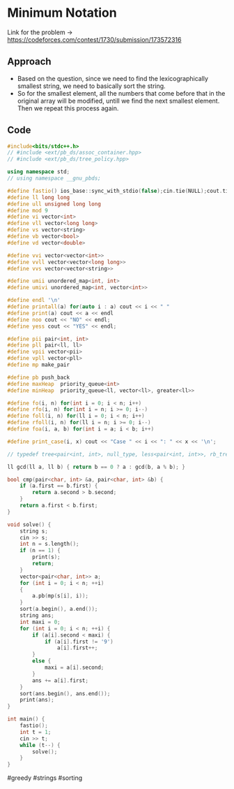 # Minimum Notation

Link for the problem -> https://codeforces.com/contest/1730/submission/173572316

## Approach
- Based on the question, since we need to find the lexicographically smallest string, we need to basically sort the string. 
- So for the smallest element, all the numbers that come before that in the original array will be modified, untill we find the next smallest element. Then we repeat this process again. 

## Code
```cpp
#include<bits/stdc++.h>
// #include <ext/pb_ds/assoc_container.hpp>
// #include <ext/pb_ds/tree_policy.hpp>

using namespace std;
// using namespace __gnu_pbds;

#define fastio() ios_base::sync_with_stdio(false);cin.tie(NULL);cout.tie(NULL)
#define ll long long
#define ull unsigned long long
#define mod 9
#define vi vector<int>
#define vll vector<long long>
#define vs vector<string>
#define vb vector<bool>
#define vd vector<double>

#define vvi vector<vector<int>>
#define vvll vector<vector<long long>>
#define vvs vector<vector<string>>

#define umii unordered_map<int, int>
#define umivi unordered_map<int, vector<int>>

#define endl '\n'
#define printall(a) for(auto i : a) cout << i << " "
#define print(a) cout << a << endl
#define noo cout << "NO" << endl;
#define yess cout << "YES" << endl;

#define pii pair<int, int>
#define pll pair<ll, ll>
#define vpii vector<pii>
#define vpll vector<pll>
#define mp make_pair

#define pb push_back
#define maxHeap  priority_queue<int>
#define minHeap  priority_queue<ll, vector<ll>, greater<ll>>

#define fo(i, n) for(int i = 0; i < n; i++)
#define rfo(i, n) for(int i = n; i >= 0; i--)
#define foll(i, n) for(ll i = 0; i < n; i++)
#define rfoll(i, n) for(ll i = n; i >= 0; i--)
#define foa(i, a, b) for(int i = a; i < b; i++)

#define print_case(i, x) cout << "Case " << i << ": " << x << '\n';

// typedef tree<pair<int, int>, null_type, less<pair<int, int>>, rb_tree_tag, tree_order_statistics_node_update> pbds;

ll gcd(ll a, ll b) { return b == 0 ? a : gcd(b, a % b); }

bool cmp(pair<char, int> &a, pair<char, int> &b) {
	if (a.first == b.first) {
		return a.second > b.second;
	}
	return a.first < b.first;
}

void solve() {
	string s;
	cin >> s;
	int n = s.length();
	if (n == 1) {
		print(s);
		return;
	}
	vector<pair<char, int>> a;
	for (int i = 0; i < n; ++i)
	{
		a.pb(mp(s[i], i));
	}
	sort(a.begin(), a.end());
	string ans;
	int maxi = 0;
	for (int i = 0; i < n; ++i) {
		if (a[i].second < maxi) {
			if (a[i].first != '9')
				a[i].first++;
		}
		else {
			maxi = a[i].second;
		}
		ans += a[i].first;
	}
	sort(ans.begin(), ans.end());
	print(ans);
}

int main() {
	fastio();
	int t = 1;
	cin >> t;
	while (t--) {
		solve();
	}
}
```
#greedy #strings #sorting 